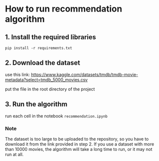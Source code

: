 # How to run recommendation algorithm

## 1. Install the required libraries
```
pip install -r requirements.txt
```

## 2. Download the dataset

use this link: https://www.kaggle.com/datasets/tmdb/tmdb-movie-metadata?select=tmdb_5000_movies.csv

put the file in the root directory of the project

## 3. Run the algorithm
run each cell in the notebook `recommendation.ipynb`

### Note
The dataset is too large to be uploaded to the repository, so you have to download it from the link provided in step 2. If you use a dataset with more than 10000 movies, the algorithm will take a long time to run, or it may not run at all.